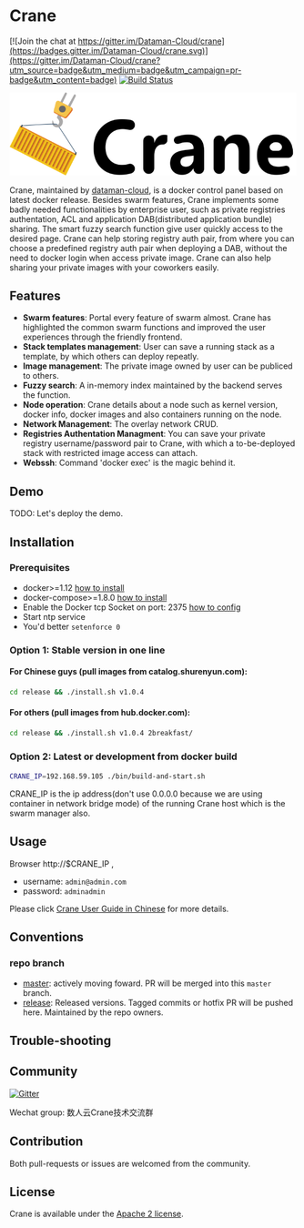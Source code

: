 # Crane

[![Join the chat at https://gitter.im/Dataman-Cloud/crane](https://badges.gitter.im/Dataman-Cloud/crane.svg)](https://gitter.im/Dataman-Cloud/crane?utm_source=badge&utm_medium=badge&utm_campaign=pr-badge&utm_content=badge)
[![Build Status](https://travis-ci.org/Dataman-Cloud/crane.svg?branch=master)](https://travis-ci.org/Dataman-Cloud/crane)


![Crane](doc/img/crane-logo-black.png)


Crane, maintained by [dataman-cloud](https://github.com/Dataman-Cloud), is a docker control panel based on latest docker release. Besides swarm features, Crane implements some badly needed functionalities by enterprise user, such as private registries authentation, ACL and application DAB(distributed application bundle) sharing. The smart fuzzy search function give user quickly access to the desired page. Crane can help storing registry auth pair, from where you can choose a predefined registry auth pair when deploying a DAB, without the need to docker login when access private image. Crane can also help sharing your private images with your coworkers easily.

## Features

  * **Swarm features**: Portal every feature of swarm almost. Crane has highlighted the common swarm functions and improved the user experiences through the friendly frontend.
  * **Stack templates management**: User can save a running stack as a template, by which others can deploy repeatly.
  * **Image management**: The private image owned by user can be publiced to others.
  * **Fuzzy search**: A in-memory index maintained by the backend serves the function.
  * **Node operation**: Crane details about a node such as kernel version, docker info, docker images and also containers running on the node.
  * **Network Management**: The overlay network CRUD.
  * **Registries Authentation Managment**: You can save your private registry username/password pair to Crane, with which a to-be-deployed stack with restricted image access can attach.
  * **Webssh**: Command 'docker exec' is the magic behind it.

## Demo

TODO: Let's deploy the demo.

## Installation

### Prerequisites

* docker>=1.12 [how to install](https://docs.docker.com/engine/installation/)
* docker-compose>=1.8.0 [how to install](https://docs.docker.com/compose/install/)
* Enable the Docker tcp Socket on port: 2375 [how to config](https://docs.docker.com/engine/reference/commandline/dockerd/#/daemon-socket-option)
* Start ntp service
* You'd better `setenforce 0`

### Option 1: Stable version in one line

#### For Chinese guys (pull images from catalog.shurenyun.com):

  ```bash
  cd release && ./install.sh v1.0.4
  ```

#### For others (pull images from hub.docker.com):

  ```bash
  cd release && ./install.sh v1.0.4 2breakfast/
  ```

### Option 2: Latest or development from docker build

  ```bash
  CRANE_IP=192.168.59.105 ./bin/build-and-start.sh
  ```

CRANE_IP is the ip address(don't use 0.0.0.0 because we are using container in network bridge mode) of the running Crane host which is the swarm manager also.

## Usage

Browser http://$CRANE_IP , 

  * username: `admin@admin.com`
  * password: `adminadmin`

Please click [Crane User Guide in Chinese](https://dataman.gitbooks.io/crane/content/) for more details.

## Conventions

### repo branch
  * [master](https://github.com/Dataman-Cloud/crane/tree/master):  actively moving foward. PR will be merged into this `master` branch.
  * [release](https://github.com/Dataman-Cloud/crane/tree/release): Released versions. Tagged commits or hotfix PR will be pushed here. Maintained by the repo owners.

## Trouble-shooting

## Community

[![Gitter](https://badges.gitter.im/Dataman-Cloud/crane.svg)](https://gitter.im/Dataman-Cloud/crane?utm_source=badge&utm_medium=badge&utm_campaign=pr-badge)

Wechat group: 数人云Crane技术交流群

## Contribution

Both pull-requests or issues are welcomed from the community.

## License

Crane is available under the [Apache 2 license](./LICENSE).
